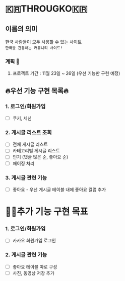 # 🇰🇷THROUGKO🇰🇷

## 이름의 의미
한국 사람들이 모두 사용할 수 있는 사이트
<br/>`한국을 관통하는 커뮤니티 사이트!`

### 계획 📅
1. 프로젝트 기간 : 11월 23일 ~ 26일 (우선 기능만 구현 예정)

## 🔥우선 기능 구현 목록🔥
### 1. 로그인/회원가입
- [ ] 쿠키, 세션 
### 2. 게시글 리스트 조회
- [ ] 전체 게시글 리스트
- [ ] 카테고리별 게시글 리스트
- [ ] 인기 (댓글 많은 순, 좋아요 순)
- [ ] 페이징 처리
### 3. 게시글 관련 기능
- [ ] 좋아요 - 우선 게시글 테이블 내에 좋아요 컬럼 추가

# 👩‍💻추가 기능 구현 목표 
### 1. 로그인/회원가입
- [ ] 카카오 회원가입 로그인

### 2. 게시글 관련 기능
- [ ] 좋아요 테이블 따로 구성
- [ ] 사진, 동영상 저장 추가